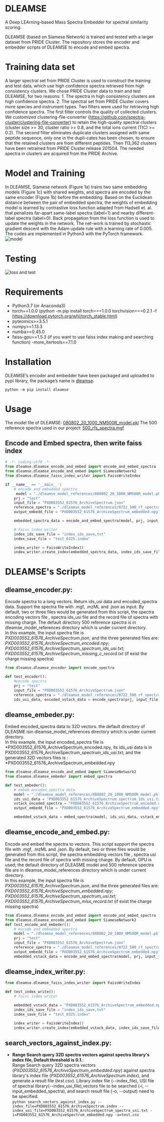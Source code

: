 # DLEAMSE
A Deep LEArning-based Mass Spectra Embedder for spectral similarity scoring. 
  
DLEAMSE (based on Siamese Network) is trained and tested with a larger dataset from PRIDE Cluster. The repository stores the encoder and embedder scripts of DLEAMSE to encode and embed spectra.

# Training data set

A larger spectral set from PRIDE Cluster is used to construct the training and test data, which use high confidence spectra retrieved from high consistency clusters. We chose PRIDE Cluster data to train and test DLEAMSE, for two reasons: 1. The spectra in high consistency clusters are high confidence spectra. 2. The spectral set from PRIDE Cluster covers more species and instrument types. Two filters were used for retrieving high confidence spectra. The first filter controls the quality of collected clusters. We customized clustering-file-converter (https://github.com/spectra-cluster/clustering-file-converter) to retain the high-quality spectral clusters (cluster size >= 30, cluster ratio >= 0.8, and the total ions current (TIC) >= 0.2). The second filter eliminates duplicate clusters assigned with same peptide sequence, only one in the dupli-cates has been chosen, to ensure that the retained clusters are from different peptides. Then 113,362 clusters have been retrained from PRIDE Cluster release 201504. The needed spectra in clusters are acquired from the PRIDE Archive.

# Model and Training

In DLEAMSE, Siamese network (Figure 1a) trains two same embedding models (Figure 1c) with shared weights, and spectra are encoded by the same encoder (Figure 1b) before the embedding. Based on the Euclidean distance between the pair of embedded spectra, the weights of embedding model is learned by contrastive loss function adapted from Hadsell et. al. that penalizes far-apart same-label spectra (label=1) and nearby different-label spectra (label=0). Back propagation from the loss function is used to update the weights in the network. The net-work is trained by stochastic gradient descent with the Adam update rule with a learning rate of 0.005. The codes are implemented in Python3 with the PyTorch framework.
![model](https://github.com/bigbio/DLEAMSE/blob/master/src/DLEAMSE/dleamse_modle_references/model.png)

# Testing
![loss and test](https://github.com/bigbio/DLEAMSE/blob/master/src/DLEAMSE/dleamse_modle_references/loss_and_test.png)

# Requirements

- Python3.7 (or Anaconda3)
- torch==1.0.0 (python -m pip install torch===1.0.0 torchvision===0.2.1 -f https://download.pytorch.org/whl/torch_stable.html)
- pyteomics>=3.5.1
- numpy>=1.13.3
- numba>=0.45.0
- faiss-gpu==1.5.3 (if you want to use faiss index making and searching function)
-more_itertools==7.1.0

# Installation

DLEAMSE’s encoder and embedder have been packaged and uploaded to pypi library, the package’s name is [dleamse](https://pypi.org/project/dleamse/).

`python -m pip install dleamse`

# Usage

The model file of DLEAMSE: [080802_20_1000_NM500R_model.pkl](https://github.com/bigbio/DLEAMSE/tree/master/src/DLEAMSE/siamese_modle_reference)
The 500 reference spectra used in our project: [500_rfs_spectra.mgf](https://github.com/bigbio/DLEAMSE/tree/master/src/DLEAMSE/siamese_modle_reference)

## Encode and Embed spectra, then write faiss index

```python
# -*- coding:utf8 -*-
from dleamse.dleamse_encode_and_embed import encode_and_embed_spectra
from dleamse.dleamse_encode_and_embed import SiameseNetwork2
from dleamse.dleamse_faiss_index_writer import FaissWriteIndex

if __name__ == '__main__':
    # encode and embedded spectra
     model = "./dleamse_model_references/080802_20_1000_NM500R_model.pkl"
    prj = "test"
    input_file = "PXD003552_61576_ArchiveSpectrum.json"
    reference_spectra = "./dleamse_model_references/0722_500_rf_spectra.mgf"
    output_embedd_file = "PXD003552_61576_ArchiveSpectrum_embedded.npy"

    embedded_spectra_data = encode_and_embed_spectra(model, prj, input_file, reference_spectra, output_embedded_file)

    # faiss index writer
    index_ids_save_file = "index_ids_save,txt"
    index_save_file = "test_0325.index"

    index_writer = FaissWriteIndex()
    index_writer.create_index(embedded_spectra_data, index_ids_save_file, index_save_file)
```


# DLEAMSE's Scripts

## **dleamse_encoder.py**:

Encode spectra to a long vectors. Return ids_usi data and encoded_spectra data. Support the spectra file with .mgf, .mzML and .json as input. By default, two or three files would be generated from this script, the spectra encoding vectors file , spectra ids_usi file and the record file of spectra with missing charge. The default directory 500 reference spectra is in dleamse_model_references directory which is under current directory.<br>
In this example, the input spectra file is *PXD003552_61576_ArchiveSpectrum.json*, and the three generated files are: *PXD003552_61576_ArchiveSpectrum_encoded.npy*; *PXD003552_61576_ArchiveSpectrum_spectrum_ids_usi.txt*; *PXD003552_61576_ArchiveSpectrum_missing_c_record.txt* (if exist the charge missing spectra) <br>
```python
from dleamse.dleamse_encoder import encode_spectra

def test_encoder():
    #encode spectra
    prj = "test"
    input_file = "PXD003552_61576_ArchiveSpectrum.json"
    reference_spectra = "./dleamse_model_references/0722_500_rf_spectra.mgf"
    ids_usi_data, encoded_vstack_data = encode_spectra(prj, input_file, reference_spectra)
```

## **dleamse_embeder.py**:

Embed encoded_spectra data to 32D vectors. the default directory of DLEASME isin dleamse_model_references directory which is under current directory.<br>
In this example, the input encoded_spectra file is *PXD003552_61576_ArchiveSpectrum_encoded.npy, its ids_usi data is in PXD003552_61576_ArchiveSpectrum_spectrum_ids_usi.txt; and the generated  32D vectors files is : *PXD003552_61576_ArchiveSpectrum_embedded.npy <br>
```python
from dleamse.dleamse_encode_and_embed import SiameseNetwork2
from dleamse.dleamse_embeder import embed_spectra

def test_embeder():
    # embed encoded_spectra data
    model = "./dleamse_model_references/080802_20_1000_NM500R_model.pkl"
    ids_usi_data = "PXD003552_61576_ArchiveSpectrum_spectrum_ids_usi.txt"
    vstack_encoded_spectra = "PXD003552_61576_ArchiveSpectrum_encoded.npy"
    output_embedd_file = "PXD003552_61576_ArchiveSpectrum_embedded.npy"

    embedded_vstack_data = embed_spectra(model, ids_usi_data, vstack_encoded_spectra, output_embedd_file)
```

## **dleamse_encode_and_embed.py**:

Encode and embed the spectra to vectors. This script support the spectra file with .mgf, .mzML and .json. By default, two or three files would be generated from this script, the spectra embedding vectors file , spectra usi file and the record file of spectra with missing charge. By default, GPU is used; the default directory of DLEASME model and 500 reference spectra file are in dleamse_model_references directory which is under current directory.<br>
In this example, the input spectra file is *PXD003552_61576_ArchiveSpectrum.json*, and the three generated files are: *PXD003552_61576_ArchiveSpectrum_embedded.npy*; *PXD003552_61576_ArchiveSpectrum_spectrum_usi.txt*; *PXD003552_61576_ArchiveSpectrum_miss_record.txt* (if exist the charge missing spectra) <br>
```python
from dleamse.dleamse_encode_and_embed import encode_and_embed_spectra
from dleamse.dleamse_encode_and_embed import SiameseNetwork2
def test_encode_and_embeder():
    # encode and embedded spectra
    model = "./dleamse_model_references/080802_20_1000_NM500R_model.pkl"
    prj = "test"
    input_file = "PXD003552_61576_ArchiveSpectrum.json"
    reference_spectra = "./dleamse_model_references/0722_500_rf_spectra.mgf"
    output_embedd_file = "PXD003552_61576_ArchiveSpectrum_embedded.npy"
    embedded_vstack_data = encode_and_embed_spectra(model, prj, input_file, reference_spectra, output_embedded_file)

```

## **dleamse_index_writer.py**:
```python
from dleamse.dleamse_faiss_index_writer import FaissWriteIndex

def test_index_write():
    # faiss index writer

    embedded_vstack_data = "PXD003552_61576_ArchiveSpectrum_embedded.npy"
    index_ids_save_file = "index_ids_save,txt"
    index_save_file = "test_0325.index"

    index_writer = FaissWriteIndex()
    index_writer.create_index(embedded_vstack_data, index_ids_save_file, index_save_file)

```

## **search_vectors_against_index.py**:
* **Range Search query 32D spectra vectors against spectra library's index file, Default threshold is 0.1.**:<br>
Range Search query 32D spectra vectors (*PXD003552_61576_ArchiveSpectrum_embedded.npy*) against spectra library's index file (*PXD003552_61576_ArchiveSpectrum.index*), and generate a result file (*test.csv*). Library index file (--index_file), USI file of spectral library(--index_usi_file),vectors file to be searched (-i, --input_embedded_spectra), and search result file (-o, --output) need to be specified.<br>
`python search_vectors_against_index.py --index_file=PXD003552_61576_ArchiveSpectrum.index --index_usi_file=PXD003552_61576_ArchiveSpectrum_spectra_usi.txt -i=PXD003552_61576_ArchiveSpectrum_embedded.npy -o=test.csv`
